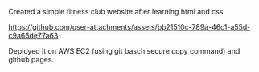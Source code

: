 Created a simple fitness club website after learning html and css. 

https://github.com/user-attachments/assets/bb21510c-789a-46c1-a55d-c9a65de77a63


Deployed it on AWS EC2 (using git basch secure copy command) and github pages.

